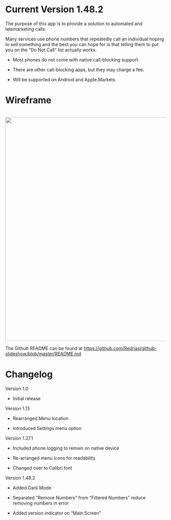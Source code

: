**Current Version 1.48.2**
============================================================================================================
 

The purpose of this app is to provide a solution to automated and telemarketing calls.  

Many services use phone numbers that repeatedly call an individual hoping to sell something and the best you can hope for is that telling them to put you on the “Do Not Call” list actually works.  

 - Most phones do not come with native call-blocking support. 

 - There are other call-blocking apps, but they may charge a fee. 

 - Will be supported on Android and Apple Markets. 



**Wireframe**
============================================================================================================

<br>
<img height="700" src="https://i.imgur.com/Si6YL6n.png" />
<br>

The Github README can be found at https://github.com/Redrias/github-slideshow/blob/master/README.md 
 
 
 **Changelog** 
 ============================================================================================================

Version 1.0 

 - Initial release 

Version 1.13 

 - Rearranged Menu location 

 - Introduced Settings menu option 

Version 1.27.1 
 
 - Included phone logging to remain on native device 

 - Re-arranged menu icons for readability 

 - Changed over to Calibri font 

Version 1.48.2 

 - Added Dark Mode 

 - Separated “Remove Numbers” from “Filtered Numbers” reduce removing numbers in error 

 - Added version indicator on “Main Screen” 

 
